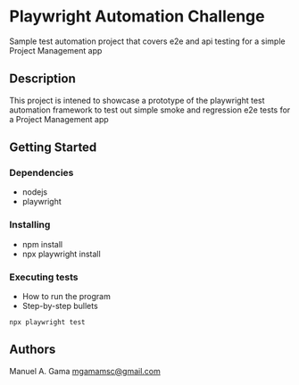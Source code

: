 # Playwright Automation Challenge

Sample test automation project that covers e2e and api testing for a simple Project Management app

## Description

This project is intened to showcase a prototype of the playwright test automation framework to test out simple smoke and regression e2e tests for a Project Management app

## Getting Started

### Dependencies

* nodejs
* playwright

### Installing

- npm install
- npx playwright install

### Executing tests

* How to run the program
* Step-by-step bullets
```
npx playwright test
```

## Authors

Manuel A. Gama
mgamamsc@gmail.com
